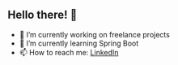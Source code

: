 ## Hello there! 👋

<!--
**cristiano-arch/cristiano-arch** is a ✨ _special_ ✨ repository because its `README.md` (this file) appears on your GitHub profile.

Here are some ideas to get you started:

- 🔭 I’m currently working on ...
- 🌱 I’m currently learning ...
- 👯 I’m looking to collaborate on ...
- 🤔 I’m looking for help with ...
- 💬 Ask me about ...
- 📫 How to reach me: ...
- 😄 Pronouns: ...
- ⚡ Fun fact: ...
-->

- 🔭 I’m currently working on freelance projects
- 🌱 I’m currently learning Spring Boot
- 📫 How to reach me: [LinkedIn](https://www.linkedin.com/in/cristiano-jr-6a6519213)
